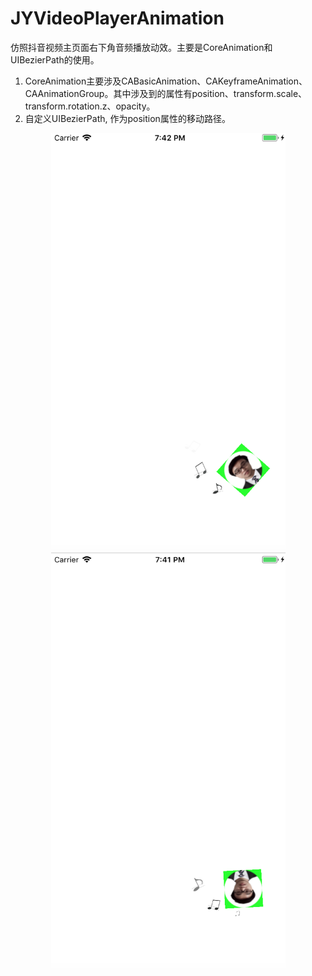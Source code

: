 # JYVideoPlayerAnimation
仿照抖音视频主页面右下角音频播放动效。主要是CoreAnimation和UIBezierPath的使用。
1. CoreAnimation主要涉及CABasicAnimation、CAKeyframeAnimation、CAAnimationGroup。其中涉及到的属性有position、transform.scale、transform.rotation.z、opacity。
2. 自定义UIBezierPath, 作为position属性的移动路径。

 <div align=center><img width="375" height="667" src="https://github.com/gujinyue1010/JYVideoPlayerAnimation/blob/master/运行效果/321.png"/></div>
 
 <div align=center><img width="375" height="667" src="https://github.com/gujinyue1010/JYVideoPlayerAnimation/blob/master/运行效果/123.png"/></div>
